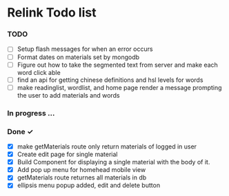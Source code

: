 # Relink Todo list

### TODO

- [ ] Setup flash messages for when an error occurs
- [ ] Format dates on materials set by mongodb
- [ ] Figure out how to take the segmented text from server and make each word click able
- [ ] find an api for getting chinese definitions and hsl levels for words
- [ ] make readinglist, wordlist, and home page render a message prompting the user to add materials and words

### In progress ...

### Done ✓

- [x] make getMaterials route only return materials of logged in user
- [x] Create edit page for single material
- [x] Build Component for displaying a single material with the body of it.
- [x] Add pop up menu for homehead mobile view
- [x] getMaterials route returnes all materials in db
- [x] ellipsis menu popup added, edit and delete button
